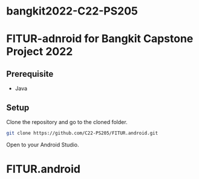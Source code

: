 # bangkit2022-C22-PS205
# FITUR-adnroid for Bangkit Capstone Project 2022
## Prerequisite
- Java

## Setup


Clone the repository and go to the cloned folder.
```bash
git clone https://github.com/C22-PS205/FITUR.android.git
```

Open to your Android Studio.

# FITUR.android
